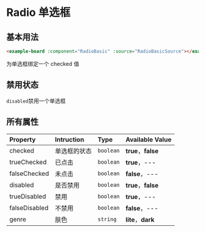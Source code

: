# Radio 单选框

## 基本用法

```html
<example-board :component="RadioBasic" :source="RadioBasicSource"></example-board>
```

为单选框绑定一个 checked 值
<example-board :component="RadioBasic" :source="RadioBasicSource"></example-board>

## 禁用状态

`disabled`禁用一个单选框
<example-board :component="RadioDisabled" :source="RadioDisabledSource"></example-board>

## 所有属性

| Property      | Intruction   | Type      | Available Value     |
| :------------ | :----------- | :-------- | :------------------ |
| checked       | 单选框的状态 | `boolean` | **true**，**false** |
| trueChecked   | 已点击       | `boolean` | **true**，---       |
| falseChecked  | 未点击       | `boolean` | **false**，---      |
| disabled      | 是否禁用     | `boolean` | **true**，**false** |
| trueDisabled  | 禁用         | `boolean` | **true**，---       |
| falseDisabled | 不禁用       | `boolean` | **false**，---      |
| genre         | 肤色         | `string`  | **lite**，**dark**  |

<script>
import RadioBasic from 'docs/examples/form/radio/RadioBasic';
import RadioBasicSource from 'docs/examples/form/radio/RadioBasic.txt';
import RadioDisabled from 'docs/examples/form/radio/RadioDisabled';
import RadioDisabledSource from 'docs/examples/form/radio/RadioDisabled.txt';

export default {
  data() {
    return {
      RadioBasic,
      RadioBasicSource,
      RadioDisabled,
      RadioDisabledSource,
    }
  }
}
</script>
